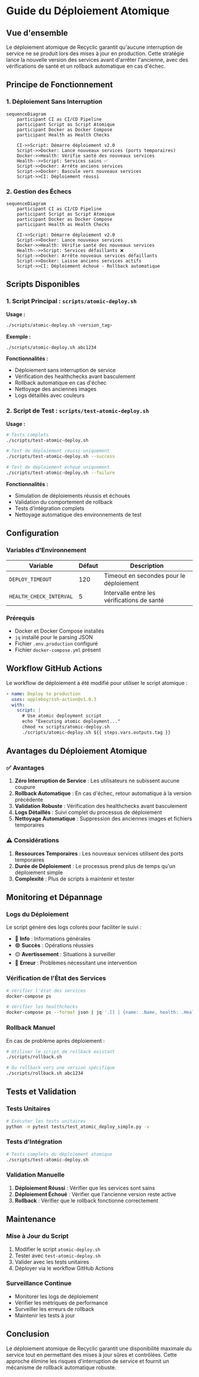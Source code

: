 # Guide du Déploiement Atomique

## Vue d'ensemble

Le déploiement atomique de Recyclic garantit qu'aucune interruption de service ne se produit lors des mises à jour en production. Cette stratégie lance la nouvelle version des services avant d'arrêter l'ancienne, avec des vérifications de santé et un rollback automatique en cas d'échec.

## Principe de Fonctionnement

### 1. Déploiement Sans Interruption

```mermaid
sequenceDiagram
    participant CI as CI/CD Pipeline
    participant Script as Script Atomique
    participant Docker as Docker Compose
    participant Health as Health Checks
    
    CI->>Script: Démarre déploiement v2.0
    Script->>Docker: Lance nouveaux services (ports temporaires)
    Docker->>Health: Vérifie santé des nouveaux services
    Health-->>Script: Services sains ✅
    Script->>Docker: Arrête anciens services
    Script->>Docker: Bascule vers nouveaux services
    Script->>CI: Déploiement réussi
```

### 2. Gestion des Échecs

```mermaid
sequenceDiagram
    participant CI as CI/CD Pipeline
    participant Script as Script Atomique
    participant Docker as Docker Compose
    participant Health as Health Checks
    
    CI->>Script: Démarre déploiement v2.0
    Script->>Docker: Lance nouveaux services
    Docker->>Health: Vérifie santé des nouveaux services
    Health-->>Script: Services défaillants ❌
    Script->>Docker: Arrête nouveaux services défaillants
    Script->>Docker: Laisse anciens services actifs
    Script->>CI: Déploiement échoué - Rollback automatique
```

## Scripts Disponibles

### 1. Script Principal : `scripts/atomic-deploy.sh`

**Usage :**
```bash
./scripts/atomic-deploy.sh <version_tag>
```

**Exemple :**
```bash
./scripts/atomic-deploy.sh abc1234
```

**Fonctionnalités :**
- Déploiement sans interruption de service
- Vérification des healthchecks avant basculement
- Rollback automatique en cas d'échec
- Nettoyage des anciennes images
- Logs détaillés avec couleurs

### 2. Script de Test : `scripts/test-atomic-deploy.sh`

**Usage :**
```bash
# Tests complets
./scripts/test-atomic-deploy.sh

# Test de déploiement réussi uniquement
./scripts/test-atomic-deploy.sh --success

# Test de déploiement échoué uniquement
./scripts/test-atomic-deploy.sh --failure
```

**Fonctionnalités :**
- Simulation de déploiements réussis et échoués
- Validation du comportement de rollback
- Tests d'intégration complets
- Nettoyage automatique des environnements de test

## Configuration

### Variables d'Environnement

| Variable | Défaut | Description |
|----------|--------|-------------|
| `DEPLOY_TIMEOUT` | 120 | Timeout en secondes pour le déploiement |
| `HEALTH_CHECK_INTERVAL` | 5 | Intervalle entre les vérifications de santé |

### Prérequis

- Docker et Docker Compose installés
- `jq` installé pour le parsing JSON
- Fichier `.env.production` configuré
- Fichier `docker-compose.yml` présent

## Workflow GitHub Actions

Le workflow de déploiement a été modifié pour utiliser le script atomique :

```yaml
- name: Deploy to production
  uses: appleboy/ssh-action@v1.0.3
  with:
    script: |
      # Use atomic deployment script
      echo "Executing atomic deployment..."
      chmod +x scripts/atomic-deploy.sh
      ./scripts/atomic-deploy.sh ${{ steps.vars.outputs.tag }}
```

## Avantages du Déploiement Atomique

### ✅ Avantages

1. **Zéro Interruption de Service** : Les utilisateurs ne subissent aucune coupure
2. **Rollback Automatique** : En cas d'échec, retour automatique à la version précédente
3. **Validation Robuste** : Vérification des healthchecks avant basculement
4. **Logs Détaillés** : Suivi complet du processus de déploiement
5. **Nettoyage Automatique** : Suppression des anciennes images et fichiers temporaires

### ⚠️ Considérations

1. **Ressources Temporaires** : Les nouveaux services utilisent des ports temporaires
2. **Durée de Déploiement** : Le processus prend plus de temps qu'un déploiement simple
3. **Complexité** : Plus de scripts à maintenir et tester

## Monitoring et Dépannage

### Logs du Déploiement

Le script génère des logs colorés pour faciliter le suivi :

- 🔵 **Info** : Informations générales
- 🟢 **Succès** : Opérations réussies
- 🟡 **Avertissement** : Situations à surveiller
- 🔴 **Erreur** : Problèmes nécessitant une intervention

### Vérification de l'État des Services

```bash
# Vérifier l'état des services
docker-compose ps

# Vérifier les healthchecks
docker-compose ps --format json | jq '.[] | {name: .Name, health: .Health}'
```

### Rollback Manuel

En cas de problème après déploiement :

```bash
# Utiliser le script de rollback existant
./scripts/rollback.sh

# Ou rollback vers une version spécifique
./scripts/rollback.sh abc1234
```

## Tests et Validation

### Tests Unitaires

```bash
# Exécuter les tests unitaires
python -m pytest tests/test_atomic_deploy_simple.py -v
```

### Tests d'Intégration

```bash
# Tests complets du déploiement atomique
./scripts/test-atomic-deploy.sh
```

### Validation Manuelle

1. **Déploiement Réussi** : Vérifier que les services sont sains
2. **Déploiement Échoué** : Vérifier que l'ancienne version reste active
3. **Rollback** : Vérifier que le rollback fonctionne correctement

## Maintenance

### Mise à Jour du Script

1. Modifier le script `atomic-deploy.sh`
2. Tester avec `test-atomic-deploy.sh`
3. Valider avec les tests unitaires
4. Déployer via le workflow GitHub Actions

### Surveillance Continue

- Monitorer les logs de déploiement
- Vérifier les métriques de performance
- Surveiller les erreurs de rollback
- Maintenir les tests à jour

## Conclusion

Le déploiement atomique de Recyclic garantit une disponibilité maximale du service tout en permettant des mises à jour sûres et contrôlées. Cette approche élimine les risques d'interruption de service et fournit un mécanisme de rollback automatique robuste.
